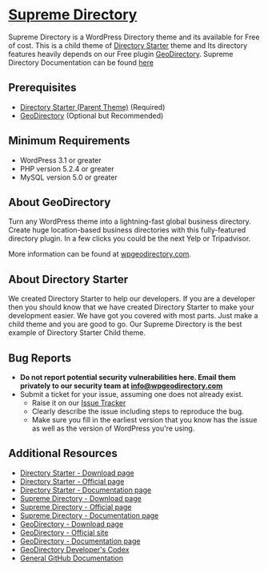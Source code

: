 # [Supreme Directory](https://wpgeodirectory.com/downloads/supreme-directory/) #

Supreme Directory is a WordPress Directory theme and its available for Free of cost.  This is a child theme of [Directory Starter](https://wordpress.org/themes/directory-starter/) theme and Its directory features heavily depends on our Free plugin [GeoDirectory](https://wordpress.org/plugins/geodirectory/).
Supreme Directory Documentation can be found [here](https://docs.wpgeodirectory.com/supreme-directory-overview/)

## Prerequisites ##

* [Directory Starter (Parent Theme)](https://wordpress.org/themes/directory-starter/) (Required)
* [GeoDirectory](https://wordpress.org/plugins/geodirectory/) (Optional but Recommended)

## Minimum Requirements ##

* WordPress 3.1 or greater
* PHP version 5.2.4 or greater
* MySQL version 5.0 or greater

## About GeoDirectory ##

Turn any WordPress theme into a lightning-fast global business directory. Create huge location-based business directories with this fully-featured directory plugin. In a few clicks you could be the next Yelp or Tripadvisor.

More information can be found at [wpgeodirectory.com](http://wpgeodirectory.com/).

## About Directory Starter ##

We created Directory Starter to help our developers. If you are a developer then you should know that we have created Directory Starter to make your development easier. We have got you covered with most parts. Just make a child theme and you are good to go. Our Supreme Directory is the best example of Directory Starter Child theme. 

## Bug Reports ##

* __Do not report potential security vulnerabilities here. Email them privately to our security team at [info@wpgeodirectory.com](mailto:info@wpgeodirectory.com)__
* Submit a ticket for your issue, assuming one does not already exist.
  * Raise it on our [Issue Tracker](https://github.com/GeoDirectory/supreme-directory/issues)
  * Clearly describe the issue including steps to reproduce the bug.
  * Make sure you fill in the earliest version that you know has the issue as well as the version of WordPress you're using.
  
## Additional Resources ##
* [Directory Starter - Download page](https://wordpress.org/themes/directory-starter/)
* [Directory Starter - Official page](https://wpgeodirectory.com/downloads/directory-starter/)
* [Directory Starter - Documentation page](https://docs.wpgeodirectory.com/directory-starter-theme-overview/)
* [Supreme Directory - Download page](https://wpgeodirectory.com/downloads/supreme-directory/)
* [Supreme Directory - Official page](https://wpgeodirectory.com/downloads/supreme-directory/)
* [Supreme Directory - Documentation page](https://docs.wpgeodirectory.com/supreme-directory-overview/)
* [GeoDirectory - Download page](https://wordpress.org/plugins/geodirectory/)
* [GeoDirectory - Official site](https://wpgeodirectory.com)
* [GeoDirectory - Documentation page](https://docs.wpgeodirectory.com/category/getting-started/)
* [GeoDirectory Developer's Codex](https://docs.wpgeodirectory.com/codex_project/geodirectory/)
* [General GitHub Documentation](https://help.github.com/)
